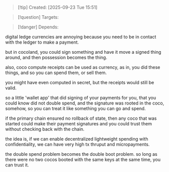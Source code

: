 
>[!tip] Created: [2025-09-23 Tue 15:51]

>[!question] Targets: 

>[!danger] Depends: 

digital ledge currencies are annoying because you need to be in contact with the ledger to make a payment.

but in cocoland, you could sign something and have it move a signed thing around, and then possession becomes the thing.

also, coco compute receipts can be used as currency, as in, you did these things, and so you can spend them, or sell them.

you might have even computed in secret, but the receipts would still be valid.

so a little 'wallet app' that did signing of your payments for you, that you could know did not double spend, and the signature was rooted in the coco, somehow, so you can treat it like something you can go and spend.

if the primary chain ensured no rollback of state, then any coco that was started could make their payment signatures and you could trust them without checking back with the chain.

the idea is, if we can enable decentralized lightweight spending with confidentiality, we can have very high tx thruput and micropayments.

the double spend problem becomes the double boot problem.  so long as there were no two cocos booted with the same keys at the same time, you can trust it.